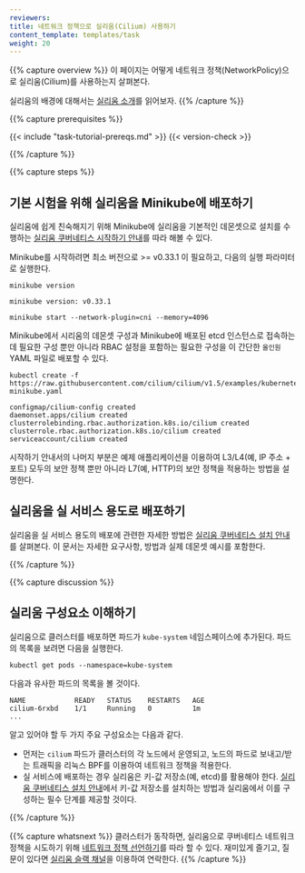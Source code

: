 ```yaml
---
reviewers:
title: 네트워크 정책으로 실리움(Cilium) 사용하기
content_template: templates/task
weight: 20
---
```


{{% capture overview %}}
이 페이지는 어떻게 네트워크 정책(NetworkPolicy)으로 실리움(Cilium)를 사용하는지 살펴본다.

실리움의 배경에 대해서는 [실리움 소개](https://cilium.readthedocs.io/en/stable/intro)를 읽어보자.
{{% /capture %}}

{{% capture prerequisites %}}

{{< include "task-tutorial-prereqs.md" >}} {{< version-check >}}

{{% /capture %}}

{{% capture steps %}}
## 기본 시험을 위해 실리움을 Minikube에 배포하기

실리움에 쉽게 친숙해지기 위해
Minikube에 실리움을 기본적인 데몬셋으로 설치를 수행하는
[실리움 쿠버네티스 시작하기 안내](https://cilium.readthedocs.io/en/stable/gettingstarted/minikube/)를 따라 해볼 수 있다.

Minikube를 시작하려면 최소 버전으로 >= v0.33.1 이 필요하고,
다음의 실행 파라미터로 실행한다.

```shell
minikube version
```
```
minikube version: v0.33.1
```

```shell
minikube start --network-plugin=cni --memory=4096
```

Minikube에서 시리움의 데몬셋 구성과 Minikube에 배포된 etcd 인스턴스로 접속하는데 필요한 구성 뿐만 아니라
RBAC 설정을 포함하는 필요한 구성을
이 간단한 ``올인원`` YAML 파일로 배포할 수 있다.

```shell
kubectl create -f  https://raw.githubusercontent.com/cilium/cilium/v1.5/examples/kubernetes/1.14/cilium-minikube.yaml
```
```
configmap/cilium-config created
daemonset.apps/cilium created
clusterrolebinding.rbac.authorization.k8s.io/cilium created
clusterrole.rbac.authorization.k8s.io/cilium created
serviceaccount/cilium created
```

시작하기 안내서의 나머지 부분은 예제 애플리케이션을 이용하여
L3/L4(예, IP 주소 + 포트) 모두의 보안 정책 뿐만 아니라 L7(예, HTTP)의 보안 정책을
적용하는 방법을 설명한다.

## 실리움을 실 서비스 용도로 배포하기

실리움을 실 서비스 용도의 배포에 관련한 자세한 방법은
[실리움 쿠버네티스 설치 안내](https://cilium.readthedocs.io/en/stable/kubernetes/intro/)를 살펴본다.
이 문서는 자세한 요구사항, 방법과
실제 데몬셋 예시를 포함한다.

{{% /capture %}}

{{% capture discussion %}}
## 실리움 구성요소 이해하기

실리움으로 클러스터를 배포하면 파드가 `kube-system` 네임스페이스에 추가된다.
파드의 목록을 보려면 다음을 실행한다.

```shell
kubectl get pods --namespace=kube-system
```

다음과 유사한 파드의 목록을 볼 것이다.

```console
NAME            READY   STATUS    RESTARTS   AGE
cilium-6rxbd    1/1     Running   0          1m
...
```

알고 있어야 할 두 가지 주요 구성요소는 다음과 같다.

- 먼저는 `cilium` 파드가 클러스터의 각 노드에서 운영되고,
노드의 파드로 보내고/받는 트래픽을 리눅스 BPF를 이용하여 네트워크 정책을 적용한다.
- 실 서비스에 배포하는 경우 실리움은 키-값 저장소(예, etcd)를 활용해야 한다.
[실리움 쿠버네티스 설치 안내](https://cilium.readthedocs.io/en/stable/kubernetes/intro/)에서
키-값 저장소를 설치하는 방법과 실리움에서 이를 구성하는 필수 단계를
제공할 것이다.

{{% /capture %}}

{{% capture whatsnext %}}
클러스터가 동작하면,
실리움으로 쿠버네티스 네트워크 정책을 시도하기 위해
[네트워크 정책 선언하기](/docs/tasks/administer-cluster/declare-network-policy/)를 따라 할 수 있다.
재미있게 즐기고, 질문이 있다면
[실리움 슬랙 채널](https://cilium.herokuapp.com/)을 이용하여 연락한다.
{{% /capture %}}


